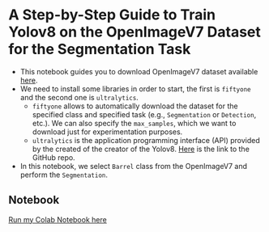 # A Step-by-Step Guide to Train Yolov8 on the OpenImageV7 Dataset for the Segmentation Task
* This notebook guides you to download OpenImageV7 dataset available [here](https://storage.googleapis.com/openimages/web/visualizer/index.html?type=segmentation&set=train&c=%2Fm%2F0cnyhnx&r=false).
* We need to install some libraries in order to start, the first is `fiftyone` and the second one is `ultralytics`.
  - `fiftyone` allows to automatically download the dataset for the specified class and specified task (e.g., `Segmentation` or `Detection`, etc.). We can also specify the `max_samples`, which we want to download just for experimentation purposes.
  -  `ultralytics` is the application programming interface (API) provided by the created of the creator of the Yolov8. [Here](https://docs.ultralytics.com/) is the link to the GitHub repo.
* In this notebook, we select `Barrel` class from the OpenImageV7 and perform the `Segmentation`.


## Notebook
[Run my Colab Notebook here](https://colab.research.google.com/drive/1qJIowO0O3EqLnBCXbGlpBdPiM9_Z8b-0#scrollTo=idABBQhYyjYQ)
